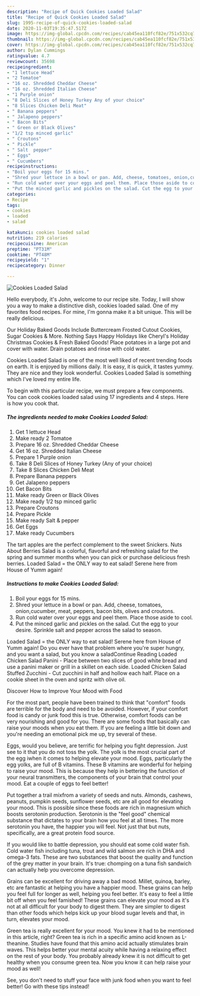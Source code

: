 ```yaml
---
description: "Recipe of Quick Cookies Loaded Salad"
title: "Recipe of Quick Cookies Loaded Salad"
slug: 1995-recipe-of-quick-cookies-loaded-salad
date: 2020-11-03T19:35:47.517Z
image: https://img-global.cpcdn.com/recipes/cab45ea110fcf82e/751x532cq70/cookies-loaded-salad-recipe-main-photo.jpg
thumbnail: https://img-global.cpcdn.com/recipes/cab45ea110fcf82e/751x532cq70/cookies-loaded-salad-recipe-main-photo.jpg
cover: https://img-global.cpcdn.com/recipes/cab45ea110fcf82e/751x532cq70/cookies-loaded-salad-recipe-main-photo.jpg
author: Dylan Cummings
ratingvalue: 4.7
reviewcount: 35698
recipeingredient:
- "1 lettuce Head"
- "2 Tomatoe"
- "16 oz. Shredded Cheddar Cheese"
- "16 oz. Shredded Italian Cheese"
- "1 Purple onion"
- "8 Deli Slices of Honey Turkey Any of your choice"
- "8 Slices Chicken Deli Meat"
- " Banana peppers"
- " Jalapeno peppers"
- " Bacon Bits"
- " Green or Black Olives"
- "1/2 tsp minced garlic"
- " Croutons"
- " Pickle"
- " Salt  pepper"
- " Eggs"
- " Cucumbers"
recipeinstructions:
- "Boil your eggs for 15 mins."
- "Shred your lettuce in a bowl or pan. Add, cheese, tomatoes, onion,cucumber, meat, peppers, bacon bits, olives and croutons."
- "Run cold water over your eggs and peel them. Place those aside to cool."
- "Put the minced garlic and pickles on the salad. Cut the egg to your desire. Sprinkle salt and pepper across the salad to season."
categories:
- Recipe
tags:
- cookies
- loaded
- salad

katakunci: cookies loaded salad 
nutrition: 219 calories
recipecuisine: American
preptime: "PT31M"
cooktime: "PT48M"
recipeyield: "1"
recipecategory: Dinner

---
```



![Cookies Loaded Salad](https://img-global.cpcdn.com/recipes/cab45ea110fcf82e/751x532cq70/cookies-loaded-salad-recipe-main-photo.jpg)

Hello everybody, it's John, welcome to our recipe site. Today, I will show you a way to make a distinctive dish, cookies loaded salad. One of my favorites food recipes. For mine, I'm gonna make it a bit unique. This will be really delicious.

Our Holiday Baked Goods Include Buttercream Frosted Cutout Cookies, Sugar Cookies &amp; More. Nothing Says Happy Holidays like Cheryl&#39;s Holiday Christmas Cookies &amp; Fresh Baked Goods! Place potatoes in a large pot and cover with water. Drain potatoes and rinse with cold water.

Cookies Loaded Salad is one of the most well liked of recent trending foods on earth. It is enjoyed by millions daily. It is easy, it is quick, it tastes yummy. They are nice and they look wonderful. Cookies Loaded Salad is something which I've loved my entire life.


To begin with this particular recipe, we must prepare a few components. You can cook cookies loaded salad using 17 ingredients and 4 steps. Here is how you cook that.

<!--inarticleads1-->

##### The ingredients needed to make Cookies Loaded Salad:

1. Get 1 lettuce Head
1. Make ready 2 Tomatoe
1. Prepare 16 oz. Shredded Cheddar Cheese
1. Get 16 oz. Shredded Italian Cheese
1. Prepare 1 Purple onion
1. Take 8 Deli Slices of Honey Turkey (Any of your choice)
1. Take 8 Slices Chicken Deli Meat
1. Prepare  Banana peppers
1. Get  Jalapeno peppers
1. Get  Bacon Bits
1. Make ready  Green or Black Olives
1. Make ready 1/2 tsp minced garlic
1. Prepare  Croutons
1. Prepare  Pickle
1. Make ready  Salt &amp; pepper
1. Get  Eggs
1. Make ready  Cucumbers


The tart apples are the perfect complement to the sweet Snickers. Nuts About Berries Salad is a colorful, flavorful and refreshing salad for the spring and summer months when you can pick or purchase delicious fresh berries. Loaded Salad = the ONLY way to eat salad! Serene here from House of Yumm again! 

<!--inarticleads2-->

##### Instructions to make Cookies Loaded Salad:

1. Boil your eggs for 15 mins.
1. Shred your lettuce in a bowl or pan. Add, cheese, tomatoes, onion,cucumber, meat, peppers, bacon bits, olives and croutons.
1. Run cold water over your eggs and peel them. Place those aside to cool.
1. Put the minced garlic and pickles on the salad. Cut the egg to your desire. Sprinkle salt and pepper across the salad to season.


Loaded Salad = the ONLY way to eat salad! Serene here from House of Yumm again! Do you ever have that problem where you&#39;re super hungry, and you want a salad, but you know a saladContinue Reading Loaded Chicken Salad Panini - Place between two slices of good white bread and use a panini maker or grill in a skillet on each side. Loaded Chicken Salad Stuffed Zucchini - Cut zucchini in half and hollow each half. Place on a cookie sheet in the oven and spritz with olive oil. 

Discover How to Improve Your Mood with Food


For the most part, people have been trained to think that "comfort" foods are terrible for the body and need to be avoided. However, if your comfort food is candy or junk food this is true. Otherwise, comfort foods can be very nourishing and good for you. There are some foods that basically can raise your moods when you eat them. If you are feeling a little bit down and you're needing an emotional pick me up, try several of these.

Eggs, would you believe, are terrific for helping you fight depression. Just see to it that you do not toss the yolk. The yolk is the most crucial part of the egg iwhen it comes to helping elevate your mood. Eggs, particularly the egg yolks, are full of B vitamins. These B vitamins are wonderful for helping to raise your mood. This is because they help in bettering the function of your neural transmitters, the components of your brain that control your mood. Eat a couple of eggs to feel better!

Put together a trail mixfrom a variety of seeds and nuts. Almonds, cashews, peanuts, pumpkin seeds, sunflower seeds, etc are all good for elevating your mood. This is possible since these foods are rich in magnesium which boosts serotonin production. Serotonin is the "feel good" chemical substance that dictates to your brain how you feel at all times. The more serotonin you have, the happier you will feel. Not just that but nuts, specifically, are a great protein food source.

If you would like to battle depression, you should eat some cold water fish. Cold water fish including tuna, trout and wild salmon are rich in DHA and omega-3 fats. These are two substances that boost the quality and function of the grey matter in your brain. It's true: chomping on a tuna fish sandwich can actually help you overcome depression. 

Grains can be excellent for driving away a bad mood. Millet, quinoa, barley, etc are fantastic at helping you have a happier mood. These grains can help you feel full for longer as well, helping you feel better. It's easy to feel a little bit off when you feel famished! These grains can elevate your mood as it's not at all difficult for your body to digest them. They are simpler to digest than other foods which helps kick up your blood sugar levels and that, in turn, elevates your mood.

Green tea is really excellent for your mood. You knew it had to be mentioned in this article, right? Green tea is rich in a specific amino acid known as L-theanine. Studies have found that this amino acid actually stimulates brain waves. This helps better your mental acuity while having a relaxing effect on the rest of your body. You probably already knew it is not difficult to get healthy when you consume green tea. Now you know it can help raise your mood as well!

See, you don't need to stuff your face with junk food when you want to feel better! Go  with  these tips  instead!

